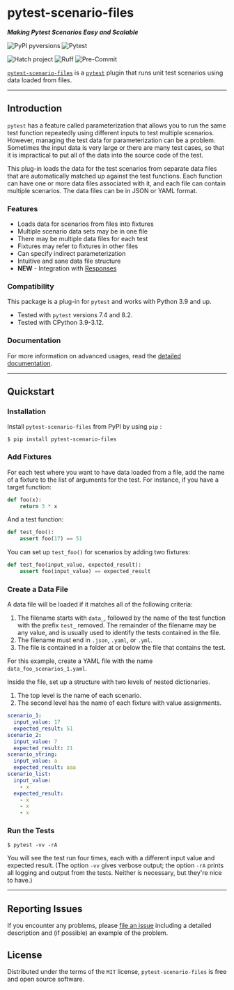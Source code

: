 # pytest-scenario-files

***Making Pytest Scenarios Easy and Scalable***

![PyPI pyversions][link01] ![Pytest][link02]

![Hatch project][link03] ![Ruff][link04] ![Pre-Commit][link05]

[`pytest-scenario-files`][link06] is a [`pytest`][link07] plugin that
runs unit test scenarios using data loaded from files.

______________________________________________________________________

## Introduction

`pytest` has a feature called parameterization that allows you to run
the same test function repeatedly using different inputs to test
multiple scenarios. However, managing the test data for parameterization
can be a problem. Sometimes the input data is very large or there are
many test cases, so that it is impractical to put all of the data into
the source code of the test.

This plug-in loads the data for the test scenarios from separate data
files that are automatically matched up against the test functions. Each
function can have one or more data files associated with it, and each
file can contain multiple scenarios. The data files can be in JSON or
YAML format.

### Features

- Loads data for scenarios from files into fixtures
- Multiple scenario data sets may be in one file
- There may be multiple data files for each test
- Fixtures may refer to fixtures in other files
- Can specify indirect parameterization
- Intuitive and sane data file structure
- **NEW** - Integration with [Responses][link08]

### Compatibility

This package is a plug-in for `pytest` and works with Python 3.9 and up.

- Tested with `pytest` versions 7.4 and 8.2.
- Tested with CPython 3.9-3.12.

### Documentation

For more information on advanced usages, read the
[detailed documentation][link09].

______________________________________________________________________

## Quickstart

### Installation

Install `pytest-scenario-files` from PyPI by using `pip` :

```
$ pip install pytest-scenario-files
```

### Add Fixtures

For each test where you want to have data loaded from a file, add the
name of a fixture to the list of arguments for the test. For instance,
if you have a target function:

```python
def foo(x):
    return 3 * x
```

And a test function:

```python
def test_foo():
    assert foo(17) == 51
```

You can set up `test_foo()` for scenarios by adding two fixtures:

```python
def test_foo(input_value, expected_result):
    assert foo(input_value) == expected_result
```

### Create a Data File

A data file will be loaded if it matches all of the following criteria:

1. The filename starts with `data_`, followed by the name of the test
   function with the prefix `test_` removed. The remainder of the
   filename may be any value, and is usually used to identify the tests
   contained in the file.
2. The filename must end in `.json`, `.yaml`, or `.yml`.
3. The file is contained in a folder at or below the file that contains
   the test.

For this example, create a YAML file with the name
`data_foo_scenarios_1.yaml`.

Inside the file, set up a structure with two levels of nested
dictionaries.

1. The top level is the name of each scenario.
2. The second level has the name of each fixture with value assignments.

```yaml
scenario_1:
  input_value: 17
  expected_result: 51
scenario_2:
  input_value: 7
  expected_result: 21
scenario_string:
  input_value: a
  expected_result: aaa
scenario_list:
  input_value:
    - x
  expected_result:
    - x
    - x
    - x
```

### Run the Tests

```shell
$ pytest -vv -rA
```

You will see the test run four times, each with a different input value
and expected result. (The option `-vv` gives verbose output; the option
`-rA` prints all logging and output from the tests. Neither is
necessary, but they're nice to have.)

______________________________________________________________________

## Reporting Issues

If you encounter any problems, please [file an issue][link10] including
a detailed description and (if possible) an example of the problem.

## License

Distributed under the terms of the `MIT` license,
`pytest-scenario-files` is free and open source software.

[link01]: https://img.shields.io/pypi/pyversions/pytest-scenario-files.svg
[link02]: https://img.shields.io/badge/Pytest-Plug--in-orange?logo=pytest
[link03]: https://img.shields.io/badge/%F0%9F%A5%9A-Hatch-4051b5.svg
[link04]: https://img.shields.io/endpoint?url=https://raw.githubusercontent.com/astral-sh/ruff/main/assets/badge/v2.json
[link05]: https://img.shields.io/badge/pre--commit-enabled-brightgreen?logo=pre-commit
[link06]: https://pytest-scenario-files.mspex.net/basic_usage.html
[link07]: https://docs.pytest.org/en/stable/index.html
[link08]: https://github.com/getsentry/responses/tree/master
[link09]: https://paulsuh.github.io/pytest-scenario-files/
[link10]: https://github.com/paulsuh/pytest-scenario-files/issues
